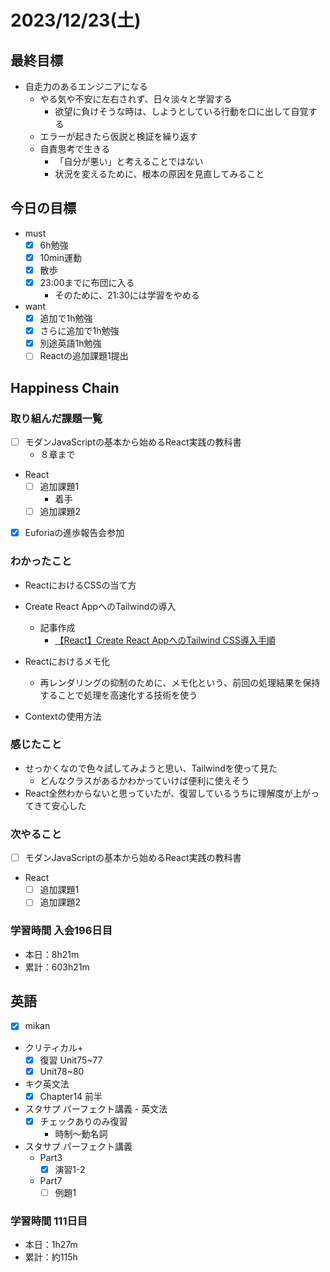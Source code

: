 # 2023/12/23(土)

## 最終目標

- 自走力のあるエンジニアになる
  - やる気や不安に左右されず、日々淡々と学習する
    - 欲望に負けそうな時は、しようとしている行動を口に出して自覚する
  - エラーが起きたら仮説と検証を繰り返す
  - 自責思考で生きる
    - 「自分が悪い」と考えることではない
    - 状況を変えるために、根本の原因を見直してみること

## 今日の目標

- must
  - [x] 6h勉強
  - [x] 10min運動
  - [x] 散歩
  - [x] 23:00までに布団に入る
    - そのために、21:30には学習をやめる
- want
  - [x] 追加で1h勉強
  - [x] さらに追加で1h勉強
  - [x] 別途英語1h勉強
  - [ ] Reactの追加課題1提出

## Happiness Chain

### 取り組んだ課題一覧

- [ ] モダンJavaScriptの基本から始めるReact実践の教科書
  - ８章まで

- React
  - [ ] 追加課題1
    - 着手
  - [ ] 追加課題2

- [x] Euforiaの進歩報告会参加

### わかったこと

- ReactにおけるCSSの当て方
- Create React AppへのTailwindの導入
  - 記事作成
    - [【React】Create React AppへのTailwind CSS導入手順](https://qiita.com/wsigma21/items/a897fc58f13c13408048)

- Reactにおけるメモ化
  - 再レンダリングの抑制のために、メモ化という、前回の処理結果を保持することで処理を高速化する技術を使う

- Contextの使用方法

### 感じたこと

- せっかくなので色々試してみようと思い、Tailwindを使って見た
  - どんなクラスがあるかわかっていけば便利に使えそう
- React全然わからないと思っていたが、復習しているうちに理解度が上がってきて安心した

### 次やること

- [ ] モダンJavaScriptの基本から始めるReact実践の教科書

- React
  - [ ] 追加課題1
  - [ ] 追加課題2

### 学習時間 入会196日目

- 本日：8h21m
- 累計：603h21m

## 英語

- [x] mikan
- クリティカル+
  - [x] 復習 Unit75~77
  - [x] Unit78~80

- キク英文法
  - [x] Chapter14 前半

- スタサプ パーフェクト講義 - 英文法
  - [x] チェックありのみ復習
    - 時制〜動名詞
- スタサプ パーフェクト講義
  - Part3
    - [x] 演習1-2
  - Part7
    - [ ] 例題1

### 学習時間 111日目

- 本日：1h27m
- 累計：約115h
